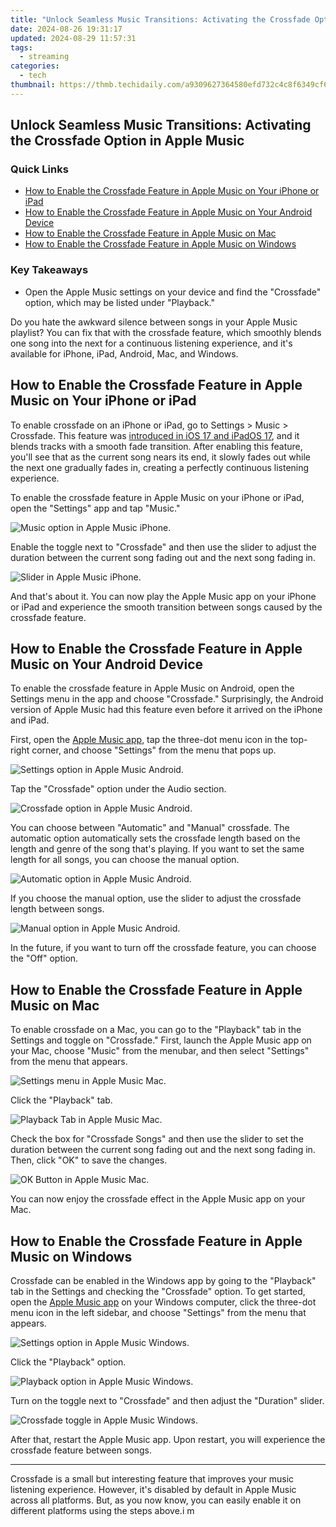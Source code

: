 ```yaml
---
title: "Unlock Seamless Music Transitions: Activating the Crossfade Option in Apple Music"
date: 2024-08-26 19:31:17
updated: 2024-08-29 11:57:31
tags:
  - streaming
categories:
  - tech
thumbnail: https://thmb.techidaily.com/a9309627364580efd732c4c8f6349cf67c0dc25ea886bdb64936441ab4225274.png
---
```


## Unlock Seamless Music Transitions: Activating the Crossfade Option in Apple Music

### Quick Links

* [How to Enable the Crossfade Feature in Apple Music on Your iPhone or iPad](https://youtube-blog.techidaily.com/024-approved-selecting-the-perfect-online-source-15-best-royalty-free-music-urls/)
* [How to Enable the Crossfade Feature in Apple Music on Your Android Device](https://android-location.techidaily.com/10-free-location-spoofers-to-fake-gps-location-on-your-honor-x9a-drfone-by-drfone-virtual/)
* [How to Enable the Crossfade Feature in Apple Music on Mac](https://extra-support.techidaily.com/prime-filters-for-smooth-streaming-sessions-for-2024/)
* [How to Enable the Crossfade Feature in Apple Music on Windows](https://blog-min.techidaily.com/2-ways-to-transfer-text-messages-from-huawei-nova-y71-to-iphone-1514131211x8-drfone-by-drfone-transfer-from-android-transfer-from-android/)

### Key Takeaways

* Open the Apple Music settings on your device and find the "Crossfade" option, which may be listed under "Playback."

 Do you hate the awkward silence between songs in your Apple Music playlist? You can fix that with the crossfade feature, which smoothly blends one song into the next for a continuous listening experience, and it's available for iPhone, iPad, Android, Mac, and Windows.

##  How to Enable the Crossfade Feature in Apple Music on Your iPhone or iPad

 To enable crossfade on an iPhone or iPad, go to Settings > Music > Crossfade. This feature was [introduced in iOS 17 and iPadOS 17](https://tech-haven.techidaily.com/assessing-data-protection-risks-in-using-chatgpt-technology/), and it blends tracks with a smooth fade transition. After enabling this feature, you'll see that as the current song nears its end, it slowly fades out while the next one gradually fades in, creating a perfectly continuous listening experience.

 To enable the crossfade feature in Apple Music on your iPhone or iPad, open the "Settings" app and tap "Music."

![Music option in Apple Music iPhone.](https://static1.howtogeekimages.com/wordpress/wp-content/uploads/2023/12/music.jpg) 

 Enable the toggle next to "Crossfade" and then use the slider to adjust the duration between the current song fading out and the next song fading in.

![Slider in Apple Music iPhone.](https://static1.howtogeekimages.com/wordpress/wp-content/uploads/2023/12/slider.jpg) 

 And that's about it. You can now play the Apple Music app on your iPhone or iPad and experience the smooth transition between songs caused by the crossfade feature.

##  How to Enable the Crossfade Feature in Apple Music on Your Android Device

 To enable the crossfade feature in Apple Music on Android, open the Settings menu in the app and choose "Crossfade." Surprisingly, the Android version of Apple Music had this feature even before it arrived on the iPhone and iPad.

 First, open the [Apple Music app](https://www.anrdoezrs.net/links/3607085/type/dlg/sid/UUhtgUeUpU2001379/https://play.google.com/store/apps/details?id=com.apple.android.music&hl=en%5FUS&gl=US), tap the three-dot menu icon in the top-right corner, and choose "Settings" from the menu that pops up.

![Settings option in Apple Music Android.](https://static1.howtogeekimages.com/wordpress/wp-content/uploads/2023/12/settings.jpg) 

 Tap the "Crossfade" option under the Audio section.

![Crossfade option in Apple Music Android.](https://static1.howtogeekimages.com/wordpress/wp-content/uploads/2023/12/crossfade-option.jpg) 

 You can choose between "Automatic" and "Manual" crossfade. The automatic option automatically sets the crossfade length based on the length and genre of the song that's playing. If you want to set the same length for all songs, you can choose the manual option.

![Automatic option  in Apple Music Android.](https://static1.howtogeekimages.com/wordpress/wp-content/uploads/2023/12/automatic-option.jpg) 

 If you choose the manual option, use the slider to adjust the crossfade length between songs.

![Manual option in Apple Music Android.](https://static1.howtogeekimages.com/wordpress/wp-content/uploads/2023/12/manual-option.jpg) 

 In the future, if you want to turn off the crossfade feature, you can choose the "Off" option.

##  How to Enable the Crossfade Feature in Apple Music on Mac

 To enable crossfade on a Mac, you can go to the "Playback" tab in the Settings and toggle on "Crossfade." First, launch the Apple Music app on your Mac, choose "Music" from the menubar, and then select "Settings" from the menu that appears.

![Settings menu in Apple Music Mac.](https://static1.howtogeekimages.com/wordpress/wp-content/uploads/2023/12/settings-menu.jpg) 

 Click the "Playback" tab.

![Playback Tab in Apple Music Mac.](https://static1.howtogeekimages.com/wordpress/wp-content/uploads/2023/12/playback-tab.jpg) 

 Check the box for "Crossfade Songs" and then use the slider to set the duration between the current song fading out and the next song fading in. Then, click "OK" to save the changes.

![OK Button in Apple Music Mac.](https://static1.howtogeekimages.com/wordpress/wp-content/uploads/2023/12/ok-button.jpg) 

 You can now enjoy the crossfade effect in the Apple Music app on your Mac.

##  How to Enable the Crossfade Feature in Apple Music on Windows

 Crossfade can be enabled in the Windows app by going to the "Playback" tab in the Settings and checking the "Crossfade" option. To get started, open the [Apple Music app](https://apps.microsoft.com/detail/9PFHDD62MXS1?hl=en-us&gl=US) on your Windows computer, click the three-dot menu icon in the left sidebar, and choose "Settings" from the menu that appears.

![Settings option in Apple Music Windows.](https://static1.howtogeekimages.com/wordpress/wp-content/uploads/2023/12/settings-option.jpg) 

 Click the "Playback" option.

![Playback option in Apple Music Windows.](https://static1.howtogeekimages.com/wordpress/wp-content/uploads/2023/12/playback-option.jpg) 

 Turn on the toggle next to "Crossfade" and then adjust the "Duration" slider.

![Crossfade toggle in Apple Music Windows.](https://static1.howtogeekimages.com/wordpress/wp-content/uploads/2023/12/crossfade-toggle.jpg) 

 After that, restart the Apple Music app. Upon restart, you will experience the crossfade feature between songs.

---

 Crossfade is a small but interesting feature that improves your music listening experience. However, it's disabled by default in Apple Music across all platforms. But, as you now know, you can easily enable it on different platforms using the steps above.i m

<ins class="adsbygoogle"
     style="display:block"
     data-ad-format="autorelaxed"
     data-ad-client="ca-pub-7571918770474297"
     data-ad-slot="1223367746"></ins>



<ins class="adsbygoogle"
     style="display:block"
     data-ad-client="ca-pub-7571918770474297"
     data-ad-slot="8358498916"
     data-ad-format="auto"
     data-full-width-responsive="true"></ins>
